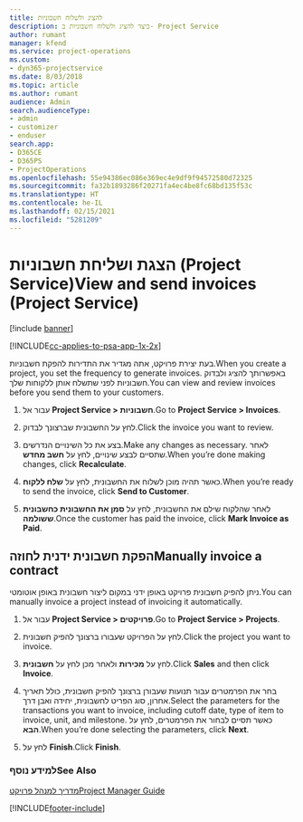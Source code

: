 ```yaml
---
title: להציג ולשלוח חשבוניות
description: כיצד להציג ולשלוח חשבוניות ב- Project Service
author: rumant
manager: kfend
ms.service: project-operations
ms.custom:
- dyn365-projectservice
ms.date: 8/03/2018
ms.topic: article
ms.author: rumant
audience: Admin
search.audienceType:
- admin
- customizer
- enduser
search.app:
- D365CE
- D365PS
- ProjectOperations
ms.openlocfilehash: 55e94386ec086e369ec4e9df9f94572580d72325
ms.sourcegitcommit: fa32b1893286f20271fa4ec4be8fc68bd135f53c
ms.translationtype: HT
ms.contentlocale: he-IL
ms.lasthandoff: 02/15/2021
ms.locfileid: "5281209"
---
```

# <a name="view-and-send-invoices-project-service"></a><span data-ttu-id="990aa-103">הצגת ושליחת חשבוניות (Project Service)</span><span class="sxs-lookup"><span data-stu-id="990aa-103">View and send invoices (Project Service)</span></span>

[!include [banner](../includes/psa-now-project-operations.md)]

[!INCLUDE[cc-applies-to-psa-app-1x-2x](../includes/cc-applies-to-psa-app-1x-2x.md)]

<span data-ttu-id="990aa-104">בעת יצירת פרויקט, אתה מגדיר את התדירות להפקת חשבוניות.</span><span class="sxs-lookup"><span data-stu-id="990aa-104">When you create a project, you set the frequency to generate invoices.</span></span> <span data-ttu-id="990aa-105">באפשרותך להציג ולבדוק חשבוניות לפני שתשלח אותן ללקוחות שלך.</span><span class="sxs-lookup"><span data-stu-id="990aa-105">You can view and review invoices before you send them to your customers.</span></span>  
  
1.  <span data-ttu-id="990aa-106">עבור אל **Project Service > חשבוניות**.</span><span class="sxs-lookup"><span data-stu-id="990aa-106">Go to **Project Service > Invoices**.</span></span>  
  
2.  <span data-ttu-id="990aa-107">לחץ על החשבונית שברצונך לבדוק.</span><span class="sxs-lookup"><span data-stu-id="990aa-107">Click the invoice you want to review.</span></span>  
  
3.  <span data-ttu-id="990aa-108">בצע את כל השינויים הנדרשים.</span><span class="sxs-lookup"><span data-stu-id="990aa-108">Make any changes as necessary.</span></span> <span data-ttu-id="990aa-109">לאחר שתסיים לבצע שינויים, לחץ על **חשב מחדש**.</span><span class="sxs-lookup"><span data-stu-id="990aa-109">When you’re done making changes, click **Recalculate**.</span></span>  
  
4.  <span data-ttu-id="990aa-110">כאשר תהיה מוכן לשלוח את החשבונית, לחץ על **שלח ללקוח**.</span><span class="sxs-lookup"><span data-stu-id="990aa-110">When you’re ready to send the invoice, click **Send to Customer**.</span></span>  
  
5.  <span data-ttu-id="990aa-111">לאחר שהלקוח שילם את החשבונית, לחץ על **‏‫סמן את החשבונית כחשבונית ששולמה‬**.</span><span class="sxs-lookup"><span data-stu-id="990aa-111">Once the customer has paid the invoice, click **Mark Invoice as Paid**.</span></span>  
  
## <a name="manually-invoice-a-contract"></a><span data-ttu-id="990aa-112">הפקת חשבונית ידנית לחוזה</span><span class="sxs-lookup"><span data-stu-id="990aa-112">Manually invoice a contract</span></span>  
 <span data-ttu-id="990aa-113">ניתן להפיק חשבונית פרויקט באופן ידני במקום ליצור חשבונית באופן אוטומטי.</span><span class="sxs-lookup"><span data-stu-id="990aa-113">You can manually invoice a project instead of invoicing it automatically.</span></span>  
  
1.  <span data-ttu-id="990aa-114">עבור אל **Project Service > פרויקטים**.</span><span class="sxs-lookup"><span data-stu-id="990aa-114">Go to **Project Service > Projects**.</span></span>  
  
2.  <span data-ttu-id="990aa-115">לחץ על הפרויקט שעבורו ברצונך להפיק חשבונית.</span><span class="sxs-lookup"><span data-stu-id="990aa-115">Click the project you want to invoice.</span></span>  
  
3.  <span data-ttu-id="990aa-116">לחץ על **מכירות** ולאחר מכן לחץ על **חשבונית**.</span><span class="sxs-lookup"><span data-stu-id="990aa-116">Click **Sales** and then click **Invoice**.</span></span>  
  
4.  <span data-ttu-id="990aa-117">בחר את הפרמטרים עבור תנועות שעבורן ברצונך להפיק חשבונית, כולל תאריך אחרון, סוג הפריט לחשבונית, יחידה ואבן דרך.</span><span class="sxs-lookup"><span data-stu-id="990aa-117">Select the parameters for the transactions you want to invoice, including cutoff date, type of item to invoice, unit, and milestone.</span></span> <span data-ttu-id="990aa-118">כאשר תסיים לבחור את הפרמטרים, לחץ על **הבא**.</span><span class="sxs-lookup"><span data-stu-id="990aa-118">When you’re done selecting the parameters, click **Next**.</span></span>  
  
5.  <span data-ttu-id="990aa-119">לחץ על **Finish**.</span><span class="sxs-lookup"><span data-stu-id="990aa-119">Click **Finish**.</span></span>  
  
### <a name="see-also"></a><span data-ttu-id="990aa-120">למידע נוסף</span><span class="sxs-lookup"><span data-stu-id="990aa-120">See Also</span></span>  
 [<span data-ttu-id="990aa-121">מדריך למנהל פרויקט</span><span class="sxs-lookup"><span data-stu-id="990aa-121">Project Manager Guide</span></span>](../psa/project-manager-guide.md)


[!INCLUDE[footer-include](../includes/footer-banner.md)]